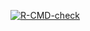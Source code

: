 [![R-CMD-check](https://github.com/kiriakospapa/Lab3-original-/actions/workflows/R-CMD-check.yaml/badge.svg)](https://github.com/kiriakospapa/Lab3-original-/actions/workflows/R-CMD-check.yaml)
  <!-- badges: end -->

